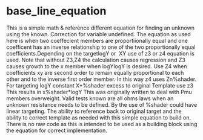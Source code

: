 # base_line_equation
This is a simple math & reference different equation for finding an unknown using the known. 
Correction for variable undefined.
The equation as used here is when two coeffecient members are proportiionally equal and one coefficent has an inverse relationship to one of the two proportionally equal coefficients.Depending on the targetlogY or  XY use of z3 or z4 equation is used. Note that without Z3,Z4 the calculation causes regression and Z3 causes growth to the x member when logYlogY is desired. Use Z4 when coefficients xy are second order to remain equally proportional to each other and to the inverse first order member. In this way z4 uses Zn%shader.
For targeting logY constant X+%shader excess to original Template use z3 This results in x%shader*logY
This was originally written to deal with Pmu members overweight. Valid tests known are all ohms laws when an unknown resistance needs to be defined.
By the use of %shader could have linear targeting. The ability to reference back to original target and the ability to correct template as needed with this simple equation to build on. There is no raw code as this is intended to be used as a building block using the equation for correct implementation.
